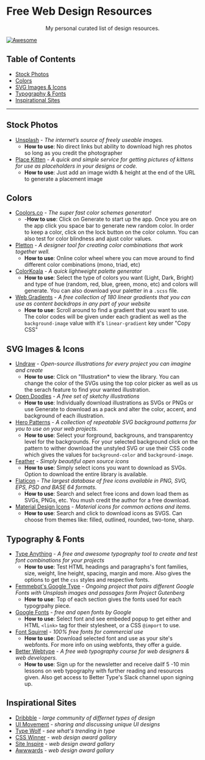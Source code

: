 # Free Web Design Resources
<div align="center">
    My personal curated list of design resources. 
</div>

[![Awesome](https://cdn.rawgit.com/sindresorhus/awesome/d7305f38d29fed78fa85652e3a63e154dd8e8829/media/badge.svg)](https://github.com/sindresorhus/awesome)

## Table of Contents

  - [Stock Photos](#stock-photos)
  - [Colors](#colors)
  - [SVG Images & Icons](#svg-images--icons)
  - [Typography & Fonts](#typography--fonts)
  - [Inspirational Sites](#inspirational-sites)

------
## Stock Photos
- [Unsplash](https://unsplash.com/) - *The internet’s source of freely useable images.*
  - **How to use**: No direct links but ability to download high res photos so long as you credit the photographer
- [Place Kitten](https://placekitten.com/) - *A quick and simple service for getting pictures of kittens for use as placeholders in your designs or code.* 
  - **How to use**: Just add an image width & height at the end of the URL to generate a placement image

## Colors
- [Coolors.co](https://coolors.co/) - *The super fast color schemes generator!*
  - -**How to use**: Click on Generate to start up the app. Once you are on the app click you space bar to generate new random color. In order to keep a color, click on the lock button on the color column. You can also test for color blindness and ajust color values.
- [Pletton](https://paletton.com/) - *A designer tool for creating color combinations that work together well.*
  - **How to use**: Online color wheel where you can move around to find different color combinations (mono, triad, etc)
- [ColorKoala](https://colorkoala.xyz/) - *A quick lightweight palette generator*
  - **How to use**: Select the type of colors you want (Light, Dark, Bright) and type of hue (random, red, blue, green, mono, etc) and colors will generate. You can also download your paletter in a `.scss` file.
- [Web Gradients](https://webgradients.com/) - *A free collection of 180 linear gradients that you can use as
content backdrops in any part of your website*
    - **How to use**: Scroll around to find a gradient that you want to use. The color codes will be given under each gradient as well as the `background-image` value with it's `linear-gradient` key under "Copy CSS"

## SVG Images & Icons 
- [Undraw](https://undraw.co/) - *Open-source illustrations for every project you can imagine and create*
  - **How to use**: Click on "Illustration* to view the library. You can change the color of the SVGs using the top color picker as well as us the serach feature to find your wanted illustration.
- [Open Doodles](https://www.opendoodles.com/) - *A free set of sketchy illustrations*
  - **How to use**: Individually download illustrations as SVGs or PNGs or use Generate to download as a pack and alter the color, accent, and background of each illustration.
- [Hero Patterns](https://www.heropatterns.com/) - *A collection of repeatable SVG background patterns for you to use on your web projects.*
  - **How to use**: Select your forground, backgrouns, and transparentcy level for the backgrounds. For your selected background click on the pattern to wither download the unstyled SVG or use their CSS code which gives the values for `background-color` and `background-image`. 
- [Feather](https://feathericons.com/) - *Simply beautiful open source icons* 
  - **How to use**: Simply select icons you want to download as SVGs. Option to download the entire library is available.
- [Flaticon](https://www.flaticon.com/) - *The largest database of free icons available in PNG, SVG, EPS, PSD and BASE 64 formats.*
  - **How to use**: Search and select free icons and down load them as SVGs, PNGs, etc. You mush credit the author for a free download. 
- [Material Design Icons](https://material.io/resources/icons/?style=baseline) - *Material icons for common actions and items.*
  - **How to use**: Search and click to download icons as SVGS. Can choose from themes like: filled, outlined, rounded, two-tone, sharp.

## Typography & Fonts
- [Type Anything](https://app.typeanything.io/) - *A free and awesome typography tool to create and test font combinations for your projects*
  - **How to use**: Test HTML headings and paragraphs's font families, size, weight, line height, spacing, margin and more. Also gives the options to get the `css` styles and respective fonts. 
- [Femmebot's Google Type](http://femmebot.github.io/google-type/) - *Ongoing project that pairs different Google Fonts with Unsplash images and passages form Project Gutenberg*
  - **How to use**: Top of each section gives the fonts used for each typogrpahy piece.
- [Google Fonts](https://fonts.google.com/) - *free and open fonts by Google*
  - **How to use**: Select font and see embeded popup to get either and HTML `<link>` tag for their stylesheet, or a CSS `@import` to use. 
- [Font Squirrel](https://www.fontsquirrel.com/) - *100% free fonts for commercial use*
  - **How to use**: Download selected font and use as your site's webfonts. For more info on using webfonts, they offer a guide.
- [Better Webtype](https://betterwebtype.com/) - *A free web typography course for web designers & web developers.*
  - **How to use**: Sign up for the newsletter and receive dailf 5 -10 min lessons on web typography with further reading and resources given. Also get access to Better Type's Slack channel upon signing up. 

## Inspirational Sites
- [Dribbble](https://dribbble.com/) - *large community of differnet types of design*
- [UI Movement](https://uimovement.com/) - *sharing and discussing unique UI designs*
- [Type Wolf](https://www.typewolf.com/) - *see what's trending in type*
- [CSS Winner](https://www.csswinner.com/) - *web design award gallary*
- [Site Inspire](https://www.siteinspire.com/) - *web design award gallary*
- [Awwwards](https://www.awwwards.com/) - *web design award gallary*
